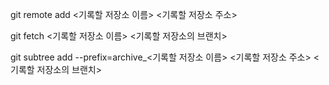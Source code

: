 git remote add <기록할 저장소 이름> <기록할 저장소 주소>

git fetch <기록할 저장소 이름> <기록할 저장소의 브랜치>

git subtree add --prefix=archive_<기록할 저장소 이름> <기록할 저장소 주소> <기록할 저장소의 브랜치> 